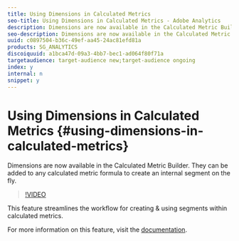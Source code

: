 ```yaml
---
title: Using Dimensions in Calculated Metrics
seo-title: Using Dimensions in Calculated Metrics - Adobe Analytics
description: Dimensions are now available in the Calculated Metric Builder. They can be added to any calculated metric formula to create an internal segment on the fly.
seo-description: Dimensions are now available in the Calculated Metric Builder. They can be added to any calculated metric formula to create an internal segment on the fly. - Adobe Analytics
uuid: c0897504-b36c-49ef-aa45-24ac81efd81a
products: SG_ANALYTICS
discoiquuid: a1bca47d-09a3-4bb7-bec1-ad064f80f71a
targetaudience: target-audience new;target-audience ongoing
index: y
internal: n
snippet: y
---
```


# Using Dimensions in Calculated Metrics {#using-dimensions-in-calculated-metrics}

Dimensions are now available in the Calculated Metric Builder. They can be added to any calculated metric formula to create an internal segment on the fly.

>[!VIDEO](https://video.tv.adobe.com/v/23723/?quality=12)

This feature streamlines the workflow for creating & using segments within calculated metrics.

For more information on this feature, visit the [documentation](https://marketing.adobe.com/resources/help/en_US/analytics/calcmetrics/cm_build_metrics.html).